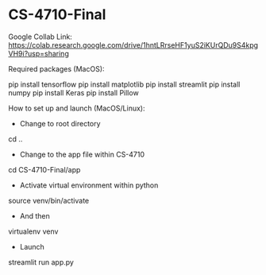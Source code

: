 # CS-4710-Final

Google Collab Link: https://colab.research.google.com/drive/1hntLRrseHF1yuS2iKUrQDu9S4kpgVH9i?usp=sharing

Required packages (MacOS):

pip install tensorflow
pip install matplotlib
pip install streamlit
pip install numpy
pip install Keras
pip install Pillow


How to set up and launch (MacOS/Linux):

* Change to root directory

cd ..

* Change to the app file within CS-4710

cd CS-4710-Final/app

* Activate virtual environment within python

source venv/bin/activate

* And then

virtualenv venv

* Launch

streamlit run app.py
